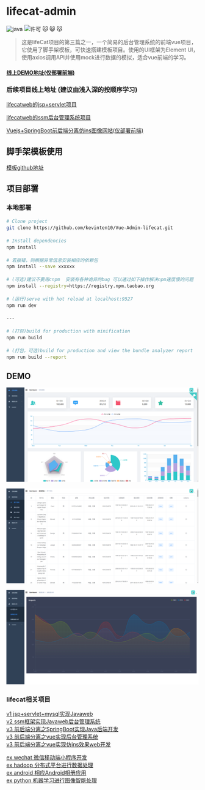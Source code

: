 # lifecat-admin

![java](https://img.shields.io/badge/language-java-red.svg)
![许可](https://img.shields.io/dub/l/vibe-d.svg) 
:cat: :smiley_cat: :kissing_cat:

> 这是lifeCat项目的第三篇之一，一个简易的后台管理系统的前端vue项目，它使用了脚手架模板，可快速搭建模板项目。使用的UI框架为Element UI，使用axios调用API并使用mock进行数据的模拟，适合vue前端的学习。

#### [线上DEMO地址(仅部署前端)](http://www.lifecat.club/admin)

### 后续项目线上地址 (建议由浅入深的按顺序学习)

[lifecatweb的jsp+servlet项目](http://www.lifecat.club:8080/lifecatweb)

[lifecatweb的ssm后台管理系统项目](http://www.lifecat.club:8080/ssm)

[Vuejs+SpringBoot前后端分离仿ins图像网站(仅部署前端)](http://www.lifecat.club/lifecat)

## 脚手架模板使用

 [模板github地址](https://github.com/PanJiaChen/vue-element-admin)

## 项目部署
### 本地部署
``` bash
# Clone project
git clone https://github.com/kevinten10/Vue-Admin-lifecat.git

# Install dependencies
npm install

# 若报错，则根据异常信息安装相应的依赖包
npm install --save xxxxxx

# (可选)建议不要用cnpm  安装有各种诡异的bug 可以通过如下操作解决npm速度慢的问题
npm install --registry=https://registry.npm.taobao.org

# (运行)serve with hot reload at localhost:9527
npm run dev

---

# (打包)build for production with minification
npm run build

# (打包，可选)build for production and view the bundle analyzer report
npm run build --report
```

## DEMO

![demo](show1.png)

![demo](show2.png)

![demo](show3.png)
  
### lifecat相关项目
  [v1 jsp+servlet+mysql实现Javaweb](https://github.com/kevinten10/lifecatweb)    
  [v2 ssm框架实现Javaweb后台管理系统](https://github.com/kevinten10/SSM-lifecat)  
  [v3 前后端分离之SpringBoot实现Java后端开发](https://github.com/kevinten10/springboot-lifecat)  
  [v3 前后端分离之vue实现后台管理系统](https://github.com/kevinten10/Vue-Admin-lifecat)  
  [v3 前后端分离之vue实现仿ins效果web开发](https://github.com/kevinten10/Web-lifecat)  
  
  [ex wechat 微信移动端小程序开发](https://github.com/kevinten10/WeChat-lifecat)  
  [ex hadoop 分布式平台进行数据处理](https://github.com/kevinten10/Hadoop-lifecat)  
  [ex android 相应Android相册应用](https://github.com/kevinten10/Android-lifecat)  
  [ex python 机器学习进行图像智能处理](https://github.com/kevinten10/Python-lifecat)  
  
  
